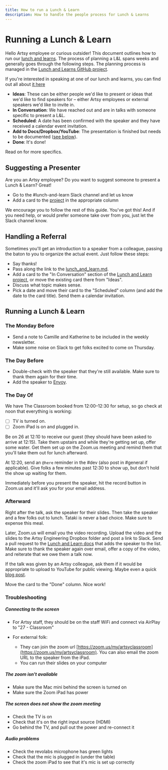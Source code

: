 ```yaml
---
title: How to run a Lunch & Learn
description: How to handle the people process for Lunch & Learns
---
```


# Running a Lunch & Learn

Hello Artsy employee or curious outsider! This document outlines how to run our [lunch and learns][lal]. The
process of planning a L&L spans weeks and generally goes through the following steps. The planning process is
managed in the [Lunch and Learns GitHub project][project].

If you're interested in speaking at one of our lunch and learns, you can find out all about [it here][event]

- **Ideas**: These can be either people we'd like to present or ideas that we'd like to find speakers for – either
  Artsy employees or external speakers we'd like to invite in.
- **In Conversation**: We have reached out and are in talks with someone specific to present a L&L.
- **Scheduled**: A date has been confirmed with the speaker and they have received a calendar event invitation.
- **Add to Docs/Dropbox/YouTube**: The presentation is finished but needs to be documented ([see below][after]).
- **Done**: It's done!

Read on for more specifics.

## Suggesting a Presenter

Are you an Artsy employee? Do you want to suggest someone to present a Lunch & Learn? Great!

- Go to the #lunch-and-learn Slack channel and let us know
- Add a card to the [project][] in the appropriate column

We encourage you to follow the rest of this guide. You've got this! And if you need help, or would prefer someone take over from you, just let the Slack channel know.

## Handling a Referral

Sometimes you'll get an introduction to a speaker from a colleague, passing the baton to you to organize the actual
event. Just follow these steps:

- Say thanks!
- Pass along the link to the [lunch_and_learn.md][lal].
- Add a card to the "In Conversation" section of the [Lunch and Learn project][project], or move the existing card
  there from "Ideas".
- Discuss what topic makes sense.
- Pick a date and move their card to the "Scheduled" column (and add the date to the card title). Send them a
  calendar invitation.

## Running a Lunch & Learn

### The Monday Before

- Send a note to Camille and Katherine to be included in the weekly newsletter.
- Make some noise on Slack to get folks excited to come on Thursday.

### The Day Before

- Double-check with the speaker that they're still available. Make sure to thank them again for their time.
- Add the speaker to [Envoy](https://dashboard.envoy.com).

### The Day Of

We have The Classroom booked from 12:00–12:30 for setup, so go check at noon that everything is working:

- [ ] TV is turned on.
- [ ] Zoom iPad is on and plugged in.

Be on 26 at 12:10 to receive our guest (they should have been asked to arrive at 12:15). Take them upstairs and
while they're getting set up, offer some water. Get them set up on the Zoom.us meeting and remind them that you'll
take them out for lunch afterward.

At 12:20, send an `@here` reminder in the #dev (also post in #general if applicable). Give folks a few minutes past
12:30 to show up, but don't hold the show up waiting for them.

Immediately before you present the speaker, hit the record button in Zoom.us and it'll ask you for your email
address.

### Afterward

Right after the talk, ask the speaker for their slides. Then take the speaker and a few folks out to lunch. Tataki
is never a bad choice. Make sure to expense this meal.

Later, Zoom.us will email you the video recording. Upload the video and the slides to the Artsy Engineering Dropbox
folder and post a link to Slack. Send a pull request to the [Lunch and Learn docs][lal] that adds the speaker to
the list. Make sure to thank the speaker again over email, offer a copy of the video, and reiterate that we owe
them a talk now.

If the talk was given by an Artsy colleague, ask them if it would be appropriate to upload to YouTube for public
viewing. Maybe even a quick [blog post][blog].

Move the card to the "Done" column. Nice work!

### Troubleshooting

##### Connecting to the screen

- For Artsy staff, they should be on the staff WiFi and connect via AirPlay to "27 - Classroom"
- For external folk:

  - They can join the zoom url [https://zoom.us/my/artsyclassroom](https://zoom.us/my/artsyclassroom). You can also
    email the zoom URL to the speaker from the iPad.
  - You can run their slides on your computer

##### The zoom isn't available

- Make sure the Mac mini behind the screen is turned on
- Make sure the Zoom iPad has power

##### The screen does not show the zoom meeting

- Check the TV is on
- Check that it's on the right input source (HDMI)
- Go behind the TV, and pull out the power and re-connect it

##### Audio problems

- Check the revolabs microphone has green lights
- Check that the mic is plugged in (under the table)
- Check the zoom iPad to see that it's mic is set up correctly

[lal]: lunch_and_learn.md
[after]: #Afterward
[blog]: https://github.com/artsy/artsy.github.io
[project]: https://github.com/artsy/README/projects/1
[event]: ../events/lunch-and-learn.md
